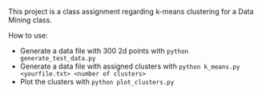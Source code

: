 This project is a class assignment regarding k-means clustering for a Data Mining class.

How to use:

* Generate a data file with 300 2d points with `python generate_test_data.py`
* Generate a data file with assigned clusters with `python k_means.py <yourfile.txt> <number of clusters>`
* Plot the clusters with `python plot_clusters.py` 